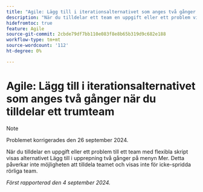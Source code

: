 ```yaml
---
title: "Agile: Lägg till i iterationsalternativet som anges två gånger när du tilldelar ett trumteam"
description: "När du tilldelar ett team en uppgift eller ett problem visas alternativet Lägg till i iteration två gånger på menyn Mer. Detta påverkar inte möjligheten att utse teamet och visas inte för icke-spridda rörliga team."
hidefromtoc: true
feature: Agile
source-git-commit: 2cbde79df7bb110e083f8e8b65b319d9c682e188
workflow-type: tm+mt
source-wordcount: '112'
ht-degree: 0%

---
```


# Agile: Lägg till i iterationsalternativet som anges två gånger när du tilldelar ett trumteam

>[!NOTE]
>
>Problemet korrigerades den 26 september 2024.

När du tilldelar en uppgift eller ett problem till ett team med flexibla skript visas alternativet Lägg till i upprepning två gånger på menyn Mer. Detta påverkar inte möjligheten att tilldela teamet och visas inte för icke-spridda rörliga team.

_Först rapporterad den 4 september 2024._
